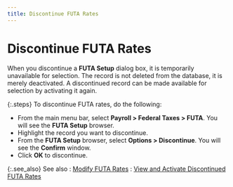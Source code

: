 ```yaml
---
title: Discontinue FUTA Rates
---
```


# Discontinue FUTA Rates


When you discontinue a **FUTA Setup**  dialog box, it is temporarily unavailable for selection. The record is  not deleted from the database, it is merely deactivated. A discontinued  record can be made available for selection by activating it again.


{:.steps}
To discontinue FUTA rates, do the following:

- From the main  menu bar, select **Payroll &gt; Federal 
 Taxes &gt; FUTA**. You will see the **FUTA 
 Setup** browser.
- Highlight the  record you want to discontinue.
- From the **FUTA Setup** browser, select **Options 
 &gt; Discontinue**. You will see the **Confirm**  window.
- Click **OK** to discontinue.



{:.see_also}
See also
: [Modify FUTA Rates]({{site.prl_baseurl}}/setup/futa-setup/setting-up-futa-rates/modifying_futa_rates.html)
: [View  and Activate Discontinued FUTA Rates]({{site.prl_baseurl}}/setup/futa-setup/setting-up-futa-rates/view_and_activate_discontinued_futa_rates_information.html)
